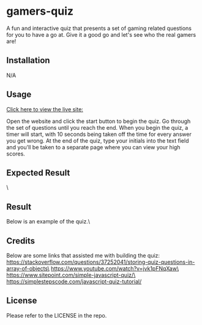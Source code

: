 # gamers-quiz
A fun and interactive quiz that presents a set of gaming related questions for you to have a go at. Give it a good go and let's see who the real gamers are!

## Installation
N/A

## Usage
[Click here to view the live site: ](https://wpena.github.io/gamers-quiz/)

Open the website and click the start button to begin the quiz. Go through the set of questions until you reach the end. When you begin the quiz, a timer will start, with 10 seconds being taken off the time for every answer you get wrong. At the end of the quiz, type your initials into the text field and you'll be taken to a separate page where you can view your high scores.

## Expected Result
\


## Result
Below is an example of the quiz.\


## Credits
Below are some links that assisted me with building the quiz:\
https://stackoverflow.com/questions/37252041/storing-quiz-questions-in-array-of-objects\
https://www.youtube.com/watch?v=jvk1pFNqXaw\
https://www.sitepoint.com/simple-javascript-quiz/\
https://simplestepscode.com/javascript-quiz-tutorial/

## License
Please refer to the LICENSE in the repo.
